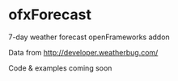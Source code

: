 ofxForecast
===========

7-day weather forecast openFrameworks addon 

Data from http://developer.weatherbug.com/

Code & examples coming soon
